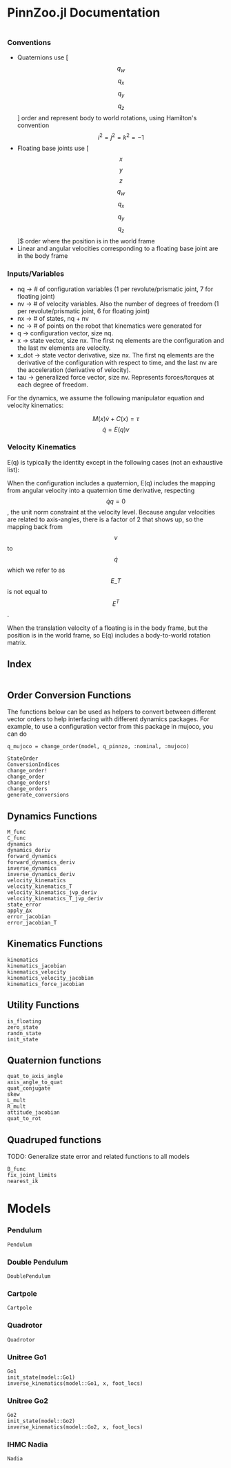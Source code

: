 # PinnZoo.jl Documentation

```@contents
```

### Conventions
- Quaternions use \[$$q_w$$ $$q_x$$ $$q_y$$ $$q_z$$\] order and represent body to world rotations, using Hamilton's convention $$i^2 = j^2 = k^2 = -1$$
- Floating base joints use \[$$x$$ $$y$$ $$z$$ $$q_w$$ $$q_x$$ $$q_y$$ $$q_z$$\]$ order where the position is in the world frame
- Linear and angular velocities corresponding to a floating base joint are in the body frame

### Inputs/Variables
- nq $\rightarrow$ # of configuration variables (1 per revolute/prismatic joint, 7 for floating joint)
- nv $\rightarrow$ # of velocity variables. Also the number of degrees of freedom (1 per revolute/prismatic joint, 6 for floating joint)
- nx $\rightarrow$ # of states, nq + nv
- nc $\rightarrow$ # of points on the robot that kinematics were generated for
- q $\rightarrow$ configuration vector, size nq.
- x $\rightarrow$ state vector, size nx. The first nq elements are the configuration and the last nv elements are velocity.
- x_dot $\rightarrow$ state vector derivative, size nx. The first nq elements are the derivative of the configuration with respect to time, and the last nv are the acceleration (derivative of velocity). 
- tau $\rightarrow$ generalized force vector, size nv. Represents forces/torques at each degree of freedom.

For the dynamics, we assume the following manipulator equation and velocity kinematics:

$$M(x)\dot{v} + C(x) = \tau$$
$$\dot{q} = E(q)v$$

### Velocity Kinematics
E(q) is typically the identity except in the following cases (not an exhaustive list):

When the configuration includes a quaternion, E(q) includes the mapping from angular velocity into a quaternion time derivative, respecting $$\dot{q}q = 0$$, the unit norm
constraint at the velocity level. Because angular velocities are related to axis-angles, there is a factor of 2 that shows up, so the mapping back from $$v$$ to $$\dot{q}$$ which
we refer to as $$E\_T$$ is not equal to $$E^T$$.

When the translation velocity of a floating is in the body frame, but the position is in the world frame, so E(q) includes a body-to-world rotation matrix.

## Index

```@index
```

## Order Conversion Functions
The functions below can be used as helpers to convert between different vector orders to help interfacing with different dynamics packages.
For example, to use a configuration vector from this package in mujoco, you can do
```
q_mujoco = change_order(model, q_pinnzo, :nominal, :mujoco)
```

```@docs
StateOrder
ConversionIndices
change_order!
change_order
change_orders!
change_orders
generate_conversions
```

## Dynamics Functions
```@docs
M_func
C_func
dynamics
dynamics_deriv
forward_dynamics
forward_dynamics_deriv
inverse_dynamics
inverse_dynamics_deriv
velocity_kinematics
velocity_kinematics_T
velocity_kinematics_jvp_deriv
velocity_kinematics_T_jvp_deriv
state_error
apply_Δx
error_jacobian
error_jacobian_T
```

## Kinematics Functions
```@docs
kinematics
kinematics_jacobian
kinematics_velocity
kinematics_velocity_jacobian
kinematics_force_jacobian
```

## Utility Functions
```@docs
is_floating
zero_state
randn_state
init_state
```

## Quaternion functions
```@docs
quat_to_axis_angle
axis_angle_to_quat
quat_conjugate
skew
L_mult
R_mult
attitude_jacobian
quat_to_rot
```

## Quadruped functions
TODO: Generalize state error and related functions to all models
```@docs
B_func
fix_joint_limits
nearest_ik
```

# Models
### Pendulum
```@docs
Pendulum
```

### Double Pendulum
```@docs
DoublePendulum
```

### Cartpole
```@docs
Cartpole
```

### Quadrotor
```@docs
Quadrotor
```

### Unitree Go1
```@docs
Go1
init_state(model::Go1)
inverse_kinematics(model::Go1, x, foot_locs)
```

### Unitree Go2
```@docs
Go2
init_state(model::Go2)
inverse_kinematics(model::Go2, x, foot_locs)
```

### IHMC Nadia
```@docs
Nadia
```